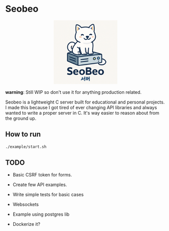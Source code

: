 # Seobeo 

<p align="center">
  <img src="/seobeo.png" width="200" height="200" alt="SeoBeo Logo"/>
</p>

**warning**: Still WIP so don't use it for anything production related. 

Seobeo is a lightweight C server built for educational and personal projects. I made this because I got tired of ever changing API libraries and always wanted to write a proper server in C. It's way easier to reason about from the ground up.

## How to run 
```bash
./example/start.sh
```

## TODO

- Basic CSRF token for forms.

- Create few API examples.

- Write simple tests for basic cases 

- Websockets

- Example using postgres lib

- Dockerize it?
